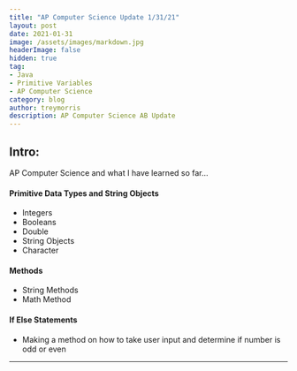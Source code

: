 ```yaml
---
title: "AP Computer Science Update 1/31/21"
layout: post
date: 2021-01-31 
image: /assets/images/markdown.jpg
headerImage: false
hidden: true
tag:
- Java
- Primitive Variables
- AP Computer Science
category: blog
author: treymorris
description: AP Computer Science AB Update
---
```


## Intro:

AP Computer Science and what I have learned so far...

#### Primitive Data Types and String Objects
- Integers
- Booleans
- Double
- String Objects
- Character 

#### Methods
- String Methods
- Math Method

#### If Else Statements
- Making a method on how to take user input and determine if number is odd or even

---


[1]: https://daringfireball.net/projects/markdown/
[2]: https://www.fileformat.info/info/unicode/char/2163/index.htm
[3]: https://www.markitdown.net/
[4]: https://daringfireball.net/projects/markdown/basics
[5]: https://daringfireball.net/projects/markdown/syntax
[6]: https://kune.fr/wp-content/uploads/2013/10/ghost-blog.jpg
